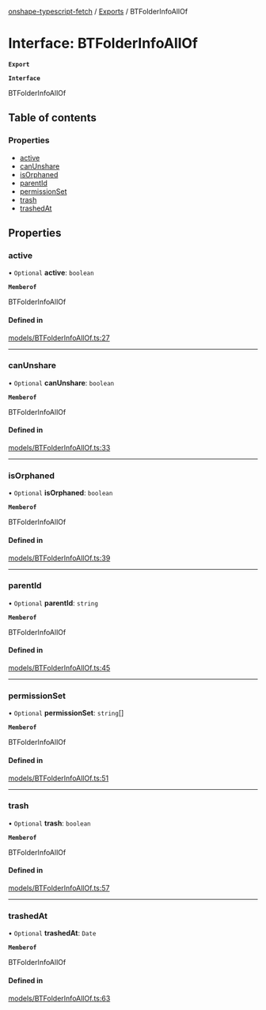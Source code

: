 [onshape-typescript-fetch](../README.md) / [Exports](../modules.md) / BTFolderInfoAllOf

# Interface: BTFolderInfoAllOf

**`Export`**

**`Interface`**

BTFolderInfoAllOf

## Table of contents

### Properties

- [active](BTFolderInfoAllOf.md#active)
- [canUnshare](BTFolderInfoAllOf.md#canunshare)
- [isOrphaned](BTFolderInfoAllOf.md#isorphaned)
- [parentId](BTFolderInfoAllOf.md#parentid)
- [permissionSet](BTFolderInfoAllOf.md#permissionset)
- [trash](BTFolderInfoAllOf.md#trash)
- [trashedAt](BTFolderInfoAllOf.md#trashedat)

## Properties

### active

• `Optional` **active**: `boolean`

**`Memberof`**

BTFolderInfoAllOf

#### Defined in

[models/BTFolderInfoAllOf.ts:27](https://github.com/toebes/onshape-typescript-fetch/blob/3e11ae1/models/BTFolderInfoAllOf.ts#L27)

___

### canUnshare

• `Optional` **canUnshare**: `boolean`

**`Memberof`**

BTFolderInfoAllOf

#### Defined in

[models/BTFolderInfoAllOf.ts:33](https://github.com/toebes/onshape-typescript-fetch/blob/3e11ae1/models/BTFolderInfoAllOf.ts#L33)

___

### isOrphaned

• `Optional` **isOrphaned**: `boolean`

**`Memberof`**

BTFolderInfoAllOf

#### Defined in

[models/BTFolderInfoAllOf.ts:39](https://github.com/toebes/onshape-typescript-fetch/blob/3e11ae1/models/BTFolderInfoAllOf.ts#L39)

___

### parentId

• `Optional` **parentId**: `string`

**`Memberof`**

BTFolderInfoAllOf

#### Defined in

[models/BTFolderInfoAllOf.ts:45](https://github.com/toebes/onshape-typescript-fetch/blob/3e11ae1/models/BTFolderInfoAllOf.ts#L45)

___

### permissionSet

• `Optional` **permissionSet**: `string`[]

**`Memberof`**

BTFolderInfoAllOf

#### Defined in

[models/BTFolderInfoAllOf.ts:51](https://github.com/toebes/onshape-typescript-fetch/blob/3e11ae1/models/BTFolderInfoAllOf.ts#L51)

___

### trash

• `Optional` **trash**: `boolean`

**`Memberof`**

BTFolderInfoAllOf

#### Defined in

[models/BTFolderInfoAllOf.ts:57](https://github.com/toebes/onshape-typescript-fetch/blob/3e11ae1/models/BTFolderInfoAllOf.ts#L57)

___

### trashedAt

• `Optional` **trashedAt**: `Date`

**`Memberof`**

BTFolderInfoAllOf

#### Defined in

[models/BTFolderInfoAllOf.ts:63](https://github.com/toebes/onshape-typescript-fetch/blob/3e11ae1/models/BTFolderInfoAllOf.ts#L63)
